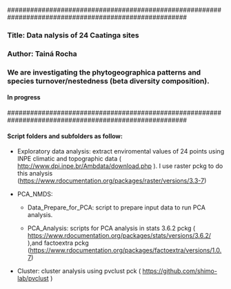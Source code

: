 #######################################################################################################
### Title: Data nalysis of 24 Caatinga sites
### Author: Tainá Rocha
### We are investigating the phytogeographica patterns and species turnover/nestedness (beta diversity composition).
#### In progress
#######################################################################################################

#### Script folders and subfolders as follow:


- Exploratory data analysis: extract enviromental values of 24 points using INPE climatic and topographic data ( http://www.dpi.inpe.br/Ambdata/download.php ). I      use raster pckg to do this analysis       (https://www.rdocumentation.org/packages/raster/versions/3.3-7)


- PCA_NMDS:

    - Data_Prepare_for_PCA: script to prepare input data to run PCA analysis.
    
    - PCA_Analysis: scripts for PCA analysis in stats 3.6.2 pckg ( https://www.rdocumentation.org/packages/stats/versions/3.6.2/ ),and factoextra pckg                     (https://www.rdocumentation.org/packages/factoextra/versions/1.0.7)
    
    
    
    
- Cluster:  cluster analysis using pvclust pck ( https://github.com/shimo-lab/pvclust )
